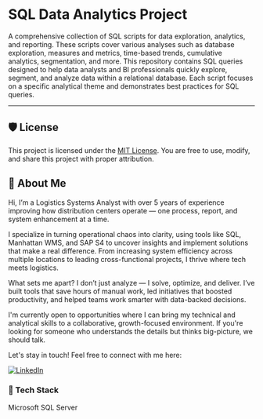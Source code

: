 # SQL Data Analytics Project

A comprehensive collection of SQL scripts for data exploration, analytics, and reporting. These scripts cover various analyses such as database exploration, measures and metrics, time-based trends, cumulative analytics, segmentation, and more.
This repository contains SQL queries designed to help data analysts and BI professionals quickly explore, segment, and analyze data within a relational database. Each script focuses on a specific analytical theme and demonstrates best practices for SQL queries.

---

## 🛡️ License

This project is licensed under the [MIT License](LICENSE). You are free to use, modify, and share this project with proper attribution.

## 🌟 About Me

Hi, I’m a Logistics Systems Analyst with over 5 years of experience improving how distribution centers operate — one process, report, and system enhancement at a time.

I specialize in turning operational chaos into clarity, using tools like SQL, Manhattan WMS, and SAP S4 to uncover insights and implement solutions that make a real difference. From increasing system efficiency across multiple locations to leading cross-functional projects, I thrive where tech meets logistics.

What sets me apart? I don’t just analyze — I solve, optimize, and deliver. I’ve built tools that save hours of manual work, led initiatives that boosted productivity, and helped teams work smarter with data-backed decisions.

I'm currently open to opportunities where I can bring my technical and analytical skills to a collaborative, growth-focused environment. If you're looking for someone who understands the details but thinks big-picture, we should talk.

Let's stay in touch! Feel free to connect with me here:

[![LinkedIn](https://img.shields.io/badge/LinkedIn-Connect-blue?style=for-the-badge&logo=linkedin)](https://www.linkedin.com/in/ricardovargas-contact)

### 🧰 Tech Stack
Microsoft SQL Server

